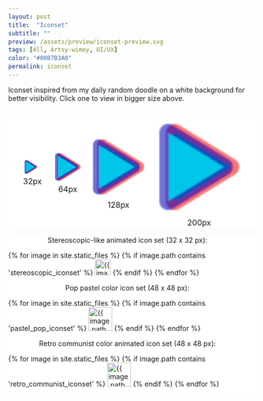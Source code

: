 ```yaml
---
layout: post
title:  "Iconset"
subtitle: ""
preview: /assets/preview/iconset-preview.svg
tags: [All, Artsy-wimey, UI/UX]
color: "#00B7B3A0"
permalink: iconset
---
```

<script>
function displayImage(link) {
  document.getElementById("display32").src = link;
  document.getElementById("display64").src = link;
  document.getElementById("display128").src = link;
  document.getElementById("display").src = link;
}
</script>

<p>Iconset inspired from my daily random doodle on a white background for better visibility. Click one to view in bigger size above.</p>
<br/>

<div style="display: flex; justify-content: center; align-items: center; flex-wrap: wrap; background-color: white;">
    <figure style="padding: 1em; margin: 0;">
        <img id="display32" src="assets/stereoscopic_iconset/stereoscopic_play.svg" width="32px" height="32px" />
        <figcaption id="caption_small" style="text-align:center; font-size: 16px;">32px</figcaption>
    </figure>
    <figure style="padding: 0.5em; margin: 0;">
        <img id="display64" src="assets/stereoscopic_iconset/stereoscopic_play.svg" width="64px" height="64px"/>
        <figcaption id="caption_small" style="text-align:center; font-size: 16px;">64px</figcaption>
    </figure>
    <figure style="margin: 0;">
        <img id="display128" src="assets/stereoscopic_iconset/stereoscopic_play.svg" width="128px" height="128px"/>
        <figcaption id="caption_small" style="text-align:center; font-size: 16px;">128px</figcaption>
    </figure>
    <figure style="margin: 0;">
        <img id="display" src="assets/stereoscopic_iconset/stereoscopic_play.svg" width="200px" height="200px"/>
        <figcaption id="caption" style="text-align:center; font-size: 16px;">200px</figcaption>
    </figure>
</div>
<br/>

<div class="icon-grid" style="display: flex; flex-wrap: wrap; justify-content: center; align-items: center; vertical-align: middle; background-color: white;">
<p style="margin: 0;">Stereoscopic-like animated icon set (32 x 32 px): &nbsp;&nbsp;&nbsp;&nbsp;</p>

{% for image in site.static_files %}
    {% if image.path contains 'stereoscopic_iconset' %}
<img src="{{ image.path }}" width="32px" height="32px" title="{{ image.path }}" onclick="displayImage(this.src)" style="    cursor: url('/icons_svg/hand_link.svg'), auto;;" />
    {% endif %}
{% endfor %}

</div> 


<div class="icon-grid" style="display: flex; flex-wrap: wrap; justify-content: center; align-items: center; vertical-align: middle; background-color: white;">
<p style="margin: 0;">Pop pastel color icon set (48 x 48 px): &nbsp;&nbsp;&nbsp;&nbsp;</p>

{% for image in site.static_files %}
    {% if image.path contains 'pastel_pop_iconset' %}
<img src="{{ image.path }}" width="48px" height="48px" title="{{ image.path }}" onclick="displayImage(this.src)" style="cursor: url('/icons_svg/hand_link.svg'), auto;
" />
    {% endif %}
{% endfor %}

</div> 


<div class="icon-grid" style="display: flex; flex-wrap: wrap; justify-content: center; align-items: center; vertical-align: middle; background-color: white;">
<p style="margin: 0;">Retro communist color animated icon set (48 x 48 px): &nbsp;&nbsp;&nbsp;&nbsp;</p>

{% for image in site.static_files %}
    {% if image.path contains 'retro_communist_iconset' %}
<img src="{{ image.path }}" width="48px" height="48px" title="{{ image.path }}" onclick="displayImage(this.src)" style="cursor: pointer;" />
    {% endif %}
{% endfor %}

</div> 
<br/>
<br/>
